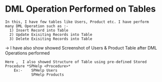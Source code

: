 # DML Operation Performed on Tables
    In this, I have few tables like Users, Product etc. I have perform many DML Operation such as :- 
      1) Insert Record into Table
      2) Update Exisiting Records into Table
      3) Delete Exisiting Records into Table

-> I have also show showed Screenshot of Users & Product Table after DML Operations performed
    
    Here ,  I also showed Structure of Table using pre-defined Stored Procedure *SPHelp <Procedure>*
        Ex:-    SPHelp Users
                SPHelp Products

